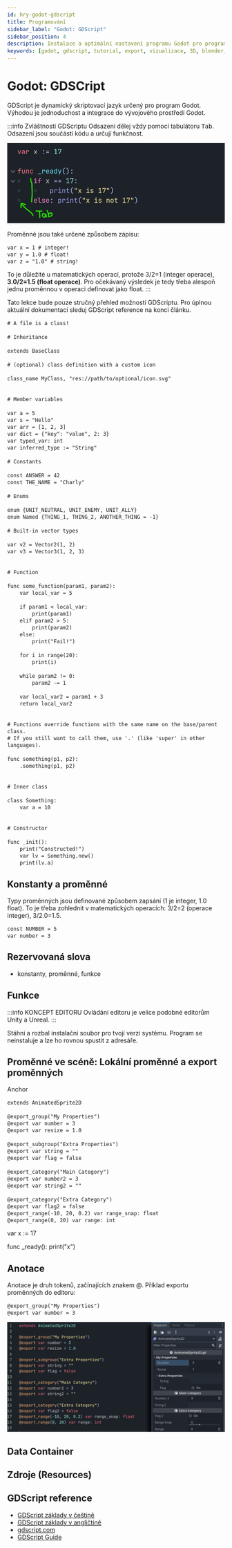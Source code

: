 ```yaml
---
id: hry-godot-gdscript
title: Programování
sidebar_label: "Godot: GDScript"
sidebar_position: 4
description: Instalace a optimální nastavení programu Godot pro programování her
keywords: [godot, gdscript, tutorial, export, vizualizace, 3D, blender, blender3d, instalace, nastavení, digitální modelování]
---
```


# Godot: GDSCript

GDScript je dynamický skriptovací jazyk určený pro program Godot. Výhodou je jednoduchost a integrace do vývojového prostředí Godot.

:::info Zvláštnosti GDScriptu
Odsazení dělej vždy pomocí tabulátoru <kbd>Tab</kbd>. Odsazení jsou součástí kódu a určují funkčnost.

![image](./images/tab-gdscript.jpg)

Proměnné jsou také určené způsobem zápisu: 

```gdscript
var x = 1 # integer!
var y = 1.0 # float!
var z = "1.0" # string!
```
To je důležité u matematických operací, protože 3/2=1 (integer operace), **3.0/2=1.5 (float operace)**. Pro očekávaný výsledek je tedy třeba alespoň jednu proměnnou v operaci definovat jako float.
:::

Tato lekce bude pouze stručný přehled možností GDScriptu. Pro úplnou aktuální dokumentaci sleduj GDScript reference na konci článku.
```gdscript
# A file is a class!

# Inheritance

extends BaseClass

# (optional) class definition with a custom icon

class_name MyClass, "res://path/to/optional/icon.svg"


# Member variables

var a = 5
var s = "Hello"
var arr = [1, 2, 3]
var dict = {"key": "value", 2: 3}
var typed_var: int
var inferred_type := "String"

# Constants

const ANSWER = 42
const THE_NAME = "Charly"

# Enums

enum {UNIT_NEUTRAL, UNIT_ENEMY, UNIT_ALLY}
enum Named {THING_1, THING_2, ANOTHER_THING = -1}

# Built-in vector types

var v2 = Vector2(1, 2)
var v3 = Vector3(1, 2, 3)


# Function

func some_function(param1, param2):
    var local_var = 5

    if param1 < local_var:
        print(param1)
    elif param2 > 5:
        print(param2)
    else:
        print("Fail!")

    for i in range(20):
        print(i)

    while param2 != 0:
        param2 -= 1

    var local_var2 = param1 + 3
    return local_var2


# Functions override functions with the same name on the base/parent class.
# If you still want to call them, use '.' (like 'super' in other languages).

func something(p1, p2):
    .something(p1, p2)


# Inner class

class Something:
    var a = 10


# Constructor

func _init():
    print("Constructed!")
    var lv = Something.new()
    print(lv.a)

```

## Konstanty  a proměnné

Typy proměnných jsou definované způsobem zapsání (1 je integer, 1.0 float). To je třeba zohlednit v matematických operacích: 3/2=2 (operace integer), 3/2.0=1.5.

```gdscript {0} title="GDSCRIPT" showLineNumbers
const NUMBER = 5
var number = 3
```

## Rezervovaná slova

- konstanty, proměnné, funkce

## Funkce

:::info KONCEPT EDITORU
Ovládání editoru je velice podobné editorům Unity a Unreal.
:::

Stáhni a rozbal instalační soubor pro tvojí verzi systému.
Program se neinstaluje a lze ho rovnou spustit z adresáře.

## Proměnné ve scéně: Lokální proměnné a export proměnných

Anchor
```gdscript
extends AnimatedSprite2D

@export_group("My Properties")
@export var number = 3
@export var resize = 1.0

@export_subgroup("Extra Properties")
@export var string = ""
@export var flag = false

@export_category("Main Category")
@export var number2 = 3
@export var string2 = ""

@export_category("Extra Category")
@export var flag2 = false
@export_range(-10, 20, 0.2) var range_snap: float
@export_range(0, 20) var range: int
```


var x := 17

func _ready():
	print("x")



## Anotace
Anotace je druh tokenů, začínajících znakem @. Příklad exportu proměnných do editoru:

```gdscript {0} title="GDSCRIPT" showLineNumbers
@export_group("My Properties")
@export var number = 3
```

![image](./images/gdscript-anotations-exports.jpg)


## Data Container

## Zdroje (Resources)

## GDScript reference

- [GDScript základy v češtině](https://docs.godotengine.org/cs/stable/tutorials/scripting/gdscript/gdscript_basics.html)
- [GDScript základy v angličtině](https://docs.godotengine.org/en/stable/tutorials/scripting/gdscript/gdscript_basics.html)
- [gdscript.com](https://gdscript.com/tutorials/)
- [GDScript Guide](https://gamedevacademy.org/complete-gdscript-godot-tutorial/)





